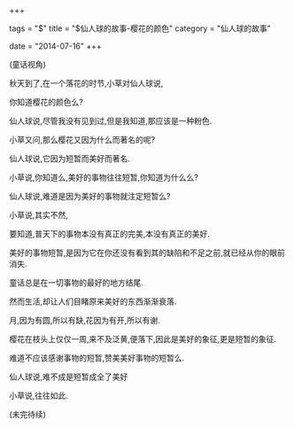 +++

tags = "$"
title = "$仙人球的故事-樱花的颜色"
category = "仙人球的故事"

date =  "2014-07-16"
+++

(童话视角)

秋天到了,在一个落花的时节,小草对仙人球说,

你知道樱花的颜色么?

仙人球说,尽管我没有见到过,但是我知道,那应该是一种粉色.

小草又问,那么樱花又因为什么而著名的呢?

仙人球说,它因为短暂而美好而著名.

小草说,你知道么,美好的事物往往短暂,你知道为什么么?

仙人球说,难道是因为美好的事物就注定短暂么?

小草说,其实不然,

要知道,普天下的事物本没有真正的完美,本没有真正的美好.

美好的事物短暂,是因为它在你还没有看到其的缺陷和不足之前,就已经从你的眼前消失.

童话总是在一切事物的最好的地方结尾.

然而生活,却让人们目睹原来美好的东西渐渐衰落.

月,因为有圆,所以有缺,花因为有开,所以有谢.

樱花在枝头上仅仅一周,来不及泛黄,便落下,因此是美好的象征,更是短暂的象征.

难道不应该感谢事物的短暂,赞美美好事物的短暂么.

仙人球说,难不成是短暂成全了美好

小草说,往往如此.

(未完待续)
